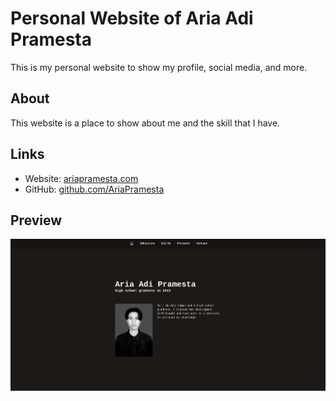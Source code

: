 # Personal Website of Aria Adi Pramesta

This is my personal website to show my profile, social media, and more.

## About

This website is a place to show about me and the skill that I have.

## Links

- Website: [ariapramesta.com](https://ariapramesta-com.vercel.app/)
- GitHub: [github.com/AriaPramesta](https://github.com/AriaPramesta)

## Preview

![preview home](/public/assets/home.png)
